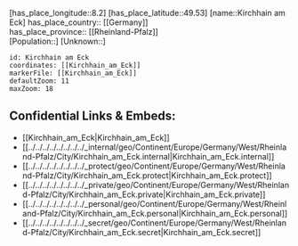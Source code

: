 ﻿---
location: [49.53,8.2] 
mapzoom: [7,12] 
mapmarker: city 
type: City
tags:
- geo/City


SpocWebEntityId: 31441
isDeleted: false
confidential: public

---
[has_place_longitude::8.2] 
[has_place_latitude::49.53] 
[name::Kirchhain am Eck] 
has_place_country:: [[Germany]]  
has_place_province:: [[Rheinland-Pfalz]]  
[Population::] 
[Unknown::] 


```leaflet
id: Kirchhain am Eck
coordinates: [[Kirchhain_am_Eck]] 
markerFile: [[Kirchhain_am_Eck]] 
defaultZoom: 11 
maxZoom: 18
```


## Confidential Links & Embeds: 
- [[Kirchhain_am_Eck|Kirchhain_am_Eck]]  
- [[../../../../../../../../_internal/geo/Continent/Europe/Germany/West/Rheinland-Pfalz/City/Kirchhain_am_Eck.internal|Kirchhain_am_Eck.internal]] 
- [[../../../../../../../../_protect/geo/Continent/Europe/Germany/West/Rheinland-Pfalz/City/Kirchhain_am_Eck.protect|Kirchhain_am_Eck.protect]] 
- [[../../../../../../../../_private/geo/Continent/Europe/Germany/West/Rheinland-Pfalz/City/Kirchhain_am_Eck.private|Kirchhain_am_Eck.private]] 
- [[../../../../../../../../_personal/geo/Continent/Europe/Germany/West/Rheinland-Pfalz/City/Kirchhain_am_Eck.personal|Kirchhain_am_Eck.personal]] 
- [[../../../../../../../../_secret/geo/Continent/Europe/Germany/West/Rheinland-Pfalz/City/Kirchhain_am_Eck.secret|Kirchhain_am_Eck.secret]] 
